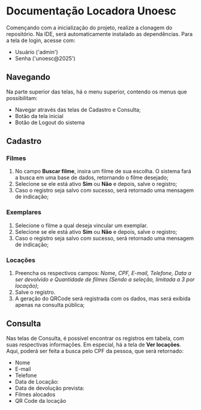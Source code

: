 # Documentação Locadora Unoesc

Començando com a inicialização do projeto, realize a clonagem do repositório. Na IDE, será automaticamente instalado as dependências. Para a tela de login, acesse com:
* Usuário ('admin')
* Senha ('unoesc@2025')

## Navegando

Na parte superior das telas, há o menu superior, contendo os menus que possibilitam:
* Navegar através das telas de Cadastro e Consulta;
* Botão da tela inicial
* Botão de Logout do sistema

## Cadastro

### Filmes

1. No campo **Buscar filme**, insira um filme de sua escolha. O sistema fará a busca em uma base de dados, retornando o filme desejado;
2. Selecione se ele está ativo **Sim** ou **Não** e depois, salve o registro;
3. Caso o registro seja salvo com sucesso, será retornado uma mensagem de indicação;

### Exemplares

1. Selecione o filme a qual deseja vincular um exemplar. 
2. Selecione se ele está ativo **Sim** ou **Não** e depois, salve o registro;
3. Caso o registro seja salvo com sucesso, será retornado uma mensagem de indicação;

### Locações

1. Preencha os respectivos campos: *Nome, CPF, E-mail, Telefone, Data a ser devolvido e Quantidade de filmes (Sendo a seleção, limitada a 3 por locação)*;
2. Salve o registro.
3. A geração do QRCode será registrada com os dados, mas será exibida apenas na consulta pública;

## Consulta

Nas telas de Consulta, é possível encontrar os registros em tabela, com suas respectivas informações. Em especial, há a tela de **Ver locações**. Aqui, poderá ser feita a busca pelo CPF da pessoa, que será retornado:
* Nome
* E-mail
* Telefone
* Data de Locação:
* Data de devolução prevista:
* Filmes alocados
* QR Code da locação
